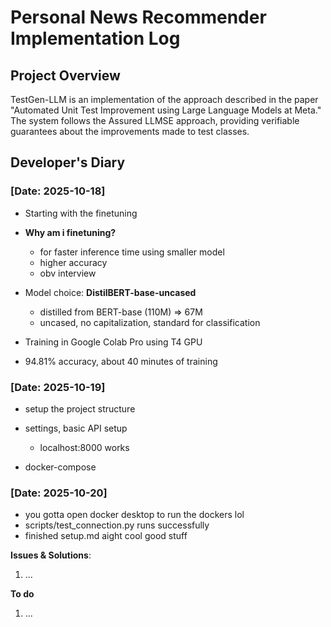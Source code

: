 # Personal News Recommender Implementation Log

## Project Overview

TestGen-LLM is an implementation of the approach described in the paper "Automated Unit Test Improvement using Large Language Models at Meta." The system follows the Assured LLMSE approach, providing verifiable guarantees about the improvements made to test classes.

## Developer's Diary

### [Date: 2025-10-18]

- Starting with the finetuning
- **Why am i finetuning?**
    - for faster inference time using smaller model
    - higher accuracy
    - obv interview

- Model choice: **DistilBERT-base-uncased**
    - distilled from BERT-base (110M) => 67M
    - uncased, no capitalization, standard for classification

- Training in Google Colab Pro using T4 GPU

- 94.81% accuracy, about 40 minutes of training

### [Date: 2025-10-19]

- setup the project structure
- settings, basic API setup
    - localhost:8000 works

- docker-compose

### [Date: 2025-10-20]

- you gotta open docker desktop to run the dockers lol
- scripts/test_connection.py runs successfully
- finished setup.md aight cool good stuff

**Issues & Solutions**:
1. ...

**To do**
1. ...